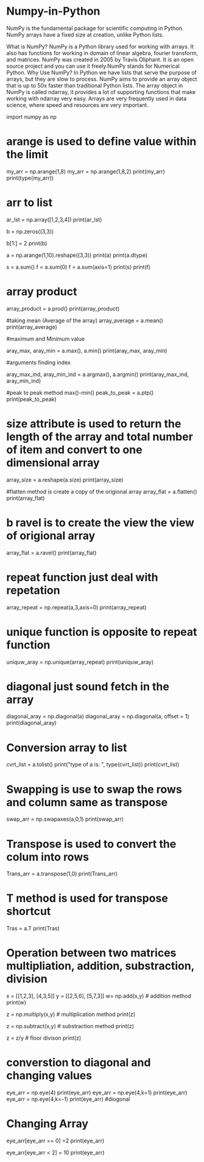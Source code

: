 # Numpy-in-Python
NumPy is the fundamental package for scientific computing in Python. NumPy arrays have a fixed size at creation, unlike Python lists.

What is NumPy?
NumPy is a Python library used for working with arrays. It also has functions for working in domain of linear algebra, fourier transform, and matrices.
NumPy was created in 2005 by Travis Oliphant. It is an open source project and you can use it freely.NumPy stands for Numerical Python.
Why Use NumPy?
In Python we have lists that serve the purpose of arrays, but they are slow to process. NumPy aims to provide an array object that is up to 50x faster than traditional Python lists.
The array object in NumPy is called ndarray, it provides a lot of supporting functions that make working with ndarray very easy. Arrays are very frequently used in data science, where speed and resources are very important.


import numpy as np

# arange is used to define value within the limit
my_arr = np.arange(1,8)
my_arr = np.arange(1,8,2)
print(my_arr)
print(type(my_arr))


# arr to list
ar_lst = np.array([1,2,3,4])
print(ar_lst)


b = np.zeros((3,3))

b[1:] = 2
print(b)

a = np.arange(1,10).reshape((3,3))
print(a)
print(a.dtype)

s = a.sum()
f = a.sum(0)
f = a.sum(axis=1)
print(s)
print(f)

# array product 
array_product = a.prod()
print(array_product)


#taking mean (Average of the array)
array_average = a.mean()
print(array_average)

#maximum and Minimum value 

aray_max, aray_min =  a.max(), a.min()
print(aray_max, aray_min)

#arguments finding index

aray_max_ind, aray_min_ind = a.argmax(), a.argmin()
print(aray_max_ind, aray_min_ind)

#peak to peak method max()-min()
peak_to_peak = a.ptp()
print(peak_to_peak)

# size attribute is used to return the length of the array and total number of item and convert to one dimensional array 
array_size = a.reshape(a.size)
print(array_size)

#flatten method is create a copy of the origional array
array_flat = a.flatten()
print(array_flat)

# b ravel is to create the view the view of origional array
array_flat = a.ravel()
print(array_flat)

# repeat function just deal with repetation
array_repeat = np.repeat(a,3,axis=0)
print(array_repeat)

# unique function is opposite to repeat function
uniquw_aray = np.unique(array_repeat)
print(uniquw_aray)

# diagonal just sound fetch in the array
diagonal_aray = np.diagonal(a)
diagonal_aray = np.diagonal(a, offset = 1)
print(diagonal_aray)

# Conversion array to list
cvrt_list = a.tolist()
print("type of a is: ", type(cvrt_list))
print(cvrt_list)

# Swapping is use to swap the rows and column same as transpose
swap_arr = np.swapaxes(a,0,1)
print(swap_arr)


# Transpose is used to convert the colum into rows
Trans_arr = a.transpose(1,0)
print(Trans_arr)

# T method is used for transpose shortcut
Tras = a.T
print(Tras)

# Operation between two matrices multipliation, addition, substraction, division
x = [[1,2,3],
     [4,3,5]]
y = [[2,5,6],
     [5,7,3]]
w= np.add(x,y)  # addition method
print(w)

z = np.multiply(x,y) # multiplication method
print(z)

z = np.subtract(x,y) # substraction method
print(z)

z = z/y # floor divison
print(z)


# converstion to diagonal and changing values
eye_arr = np.eye(4)
print(eye_arr)
eye_arr = np.eye(4,k=1)
print(eye_arr)
eye_arr = np.eye(4,k=-1)
print(eye_arr) #diogonal

# Changing Array 

eye_arr[eye_arr == 0] =2
print(eye_arr)

eye_arr[eye_arr < 2] = 10
print(eye_arr)
